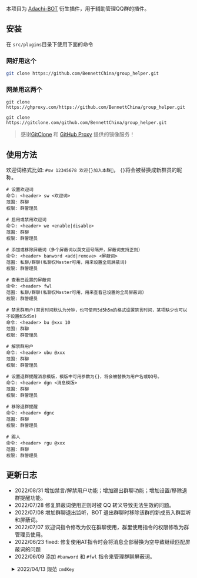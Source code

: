 本项目为 [Adachi-BOT](https://github.com/SilveryStar/Adachi-BOT) 衍生插件，用于辅助管理QQ群的插件。

## 安装

在 `src/plugins`目录下使用下面的命令

### 网好用这个

```sh
git clone https://github.com/BennettChina/group_helper.git
```

### 网差用这两个

```shell
git clone https://ghproxy.com/https://github.com/BennettChina/group_helper.git
```

```shell
git clone https://gitclone.com/github.com/BennettChina/group_helper.git
```

> 感谢[GitClone](https://gitclone.com/) 和 [GitHub Proxy](https://ghproxy.com/) 提供的镜像服务！

## 使用方法

欢迎词格式比如: `#sw 12345678 欢迎{}加入本群🎉`，  `{}`将会被替换成新群员的昵称。

```
# 设置欢迎词
命令: <header> sw <欢迎词>
范围: 群聊
权限: 群管理员

# 启用或禁用欢迎词
命令: <header> we <enable|disable>
范围: 群聊
权限: 群管理员

# 添加或移除屏蔽词（多个屏蔽词以英文逗号隔开，屏蔽词支持正则）
命令: <header> banword <add|remove> <屏蔽词>
范围: 私聊/群聊(私聊仅Master可用，用来设置全局屏蔽词)
权限: 群管理员

# 查看已设置的屏蔽词
命令: <header> fwl
范围: 私聊/群聊(私聊仅Master可用，用来查看已设置的全局屏蔽词)
权限: 群管理员

# 禁言群用户(禁言时间默认为分钟，也可使用5d5h5m的格式设置禁言时间，某项缺少也可以不设置如5d5m)
命令: <header> bu @xxx 10
范围: 群聊
权限: 群管理员

# 解禁群用户
命令: <header> ubu @xxx
范围: 群聊
权限: 群管理员

# 设置退群提醒消息模版，模版中可用参数为{}，将会被替换为用户名或QQ号。
命令: <header> dgn <消息模版>
范围: 群聊
权限: 群管理员

# 移除退群提醒
命令: <header> dgnc
范围: 群聊
权限: 群管理员

# 踢人
命令: <header> rgu @xxx
范围: 群聊
权限: 群管理员
```

## 更新日志

- 2022/08/31 增加禁言/解禁用户功能；增加踢出群聊功能；增加设置/移除退群提醒功能。
- 2022/07/28 修复屏蔽词使用正则时被 QQ 转义导致无法生效的问题。
- 2022/07/08 增加群聊退出监听，BOT 退出群聊时移除该群的新成员入群监听和屏蔽词。
- 2022/07/07 欢迎词指令修改为仅在群聊使用，群里使用指令的权限修改为群管理员使用。
- 2022/06/23 fixed: 修复使用AT指令时会将消息全部替换为空导致继续匹配屏蔽词的问题
- 2022/06/09 添加 `#banword` 和 `#fwl` 指令来管理群聊屏蔽词。

<details>
    <summary style="padding-left: 15px;">2022/04/13 规范 <code>cmdKey</code> </summary>

本次更新为了规范 `cmdKey` 更改了 `cmdKey`的前缀，因此如果你修改过插件的 `header` 那么需要手动替换下新的 `cmdKey` 的前缀，`Linux` 可使用下面的命令修改， `Windows`
请自行修改 `silvery-star.welcome_new` 为 `group-helper.welcome_new` 和 `silvery-star.welcome_enable`
为 `group-helper.welcome_enable` 。

Linux

```shell
sed -i 's/silvery-star.welcome_/group-helper.welcome_/' config/commands.yml
```

macOS

```shell
sed -i '' 's/silvery-star.welcome_/group-helper.welcome_/' config/commands.yml
```

</details>